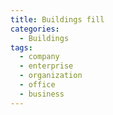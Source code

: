 ```yaml
---
title: Buildings fill
categories:
  - Buildings
tags:
  - company
  - enterprise
  - organization
  - office
  - business
---
```

